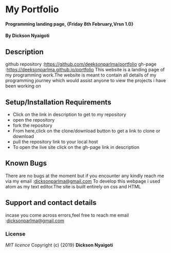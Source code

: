 # My Portfolio
#### Programming landing page, {Friday 8th February,Vrsn 1.0}
#### By **Dickson Nyaigoti**
## Description
github repository :https://github.com/deeksonparlma/portfolio
gh-page :https://deeksonparlma.github.io/portfolio
This website is a landing page of my programming work.The website is meant to contain all details of my programming journey which would assist anyone to view the projects i have been working on 
## Setup/Installation Requirements
* Click on the link in description to get to my repository
* open the repository
* fork the repository
* From here,click on the clone/download button to get a link to clone or download
* pull the repository link to your local host
* To open the live site click on the gh-page link in description
## Known Bugs
There are no bugs at the moment but if you encounter any kindly reach me via my email :dicksonparlma@gmail.com 
 To develop this webpage i used atom as my text editor.The site is built entirely on css and HTML 
## Support and contact details
 incase you come across errors,feel free to reach me
email :dicksonparlma@gmail.com
### License
*MIT licence*
Copyright (c) {2019} **Dickson Nyaigoti**
